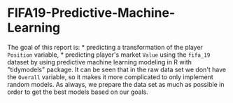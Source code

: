 # FIFA19-Predictive-Machine-Learning
The goal of this report is: * predicting a transformation of the player `Position` variable,  * predicting player's market `Value`   using the `fifa_19` dataset by using predictive machine learning modeling in R with "tidymodels" package.
It can be seen that in the raw data set we don't have the `Overall` variable, so it makes it more complicated to only implement random models. As always, we prepare the data set as much as possible in order to get the best models based on our goals.
